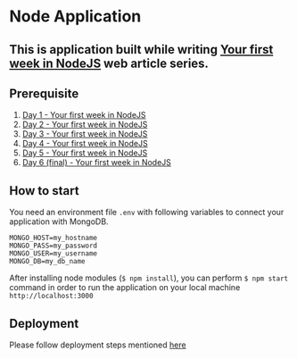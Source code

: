 # Node Application

## This is application built while writing [Your first week in NodeJS](https://gsin.in/series/your-first-week-in-nodejs) web article series.

## Prerequisite
1. [Day 1 - Your first week in NodeJS](https://gsin.in/day-1-your-first-week-in-nodejs) 
2. [Day 2 - Your first week in NodeJS](https://gsin.in/day-2-your-first-week-in-nodejs) 
3. [Day 3 - Your first week in NodeJS](https://gsin.in/day-3-your-first-week-in-nodejs) 
4. [Day 4 - Your first week in NodeJS](https://gsin.in/day-4-your-first-week-in-nodejs) 
4. [Day 5 - Your first week in NodeJS](https://gsin.in/day-5-your-first-week-in-nodejs) 
4. [Day 6 (final) - Your first week in NodeJS](https://gsin.in/day-6-your-first-week-in-nodejs) 

## How to start
You need an environment file `.env` with following variables to connect your application with MongoDB.

```env
MONGO_HOST=my_hostname
MONGO_PASS=my_password
MONGO_USER=my_username
MONGO_DB=my_db_name
```

After installing node modules (`$ npm install`), you can perform `$ npm start` command in order to run the application on your local machine `http://localhost:3000`

## Deployment
Please follow deployment steps mentioned [here](https://gsin.in/day-6-your-first-week-in-nodejs)